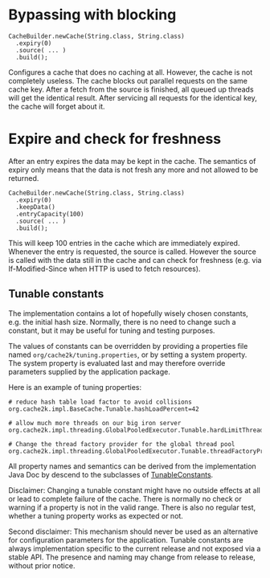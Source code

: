 


# Bypassing with blocking

    CacheBuilder.newCache(String.class, String.class)
      .expiry(0)
      .source( ... )
      .build();

Configures a cache that does no caching at all. However, the cache is not completely
useless. The cache blocks out parallel requests on the same cache key. After a
fetch from the source is finished, all queued up threads will get the identical
result. After servicing all requests for the identical key, the cache will forget
about it.

# Expire and check for freshness

After an entry expires the data may be kept in the cache. The semantics of expiry
only means that the data is not fresh any more and not allowed to be returned.

    CacheBuilder.newCache(String.class, String.class)
      .expiry(0)
      .keepData()
      .entryCapacity(100)
      .source( ... )
      .build();

This will keep 100 entries in the cache which are immediately expired. Whenever the
entry is requested, the source is called. However the source is called with the data
still in the cache and can check for freshness (e.g. via If-Modified-Since when
HTTP is used to fetch resources).

## Tunable constants

The implementation contains a lot of hopefully wisely chosen constants, e.g. the
 initial hash size. Normally, there is no need to change such a constant, but
 it may be useful for tuning and testing purposes.

The values of constants can be overridden by providing a properties file
 named `org/cache2k/tuning.properties`, or by setting a system property.
 The system property is evaluated last and may therefore override parameters
 supplied by the application package.
 
Here is an example of tuning properties:

    # reduce hash table load factor to avoid collisions
    org.cache2k.impl.BaseCache.Tunable.hashLoadPercent=42
    
    # allow much more threads on our big iron server
    org.cache2k.impl.threading.GlobalPooledExecutor.Tunable.hardLimitThreadCount=2000
    
    # Change the thread factory provider for the global thread pool
    org.cache2k.impl.threading.GlobalPooledExecutor.Tunable.threadFactoryProvider=com.example.MyThreadFactoryProvider    

All property names and semantics can be derived from the implementation Java Doc
 by descend to the subclasses of 
 [TunableConstants](/cache2k-core/apidocs/org/cache2k/impl/util/TunableConstants.html).

Disclaimer: Changing a tunable constant might have no outside effects at all
 or lead to complete failure of the cache. There is normally no check or warning
 if a property is not in the valid range. There is also no regular test, whether
 a tuning property works as expected or not.

Second disclaimer: This mechanism should never be used as an alternative for
configuration parameters for the application. Tunable constants are always
implementation specific to the current release and not exposed via a
stable API. The presence and naming may change from release to release, 
without prior notice.

